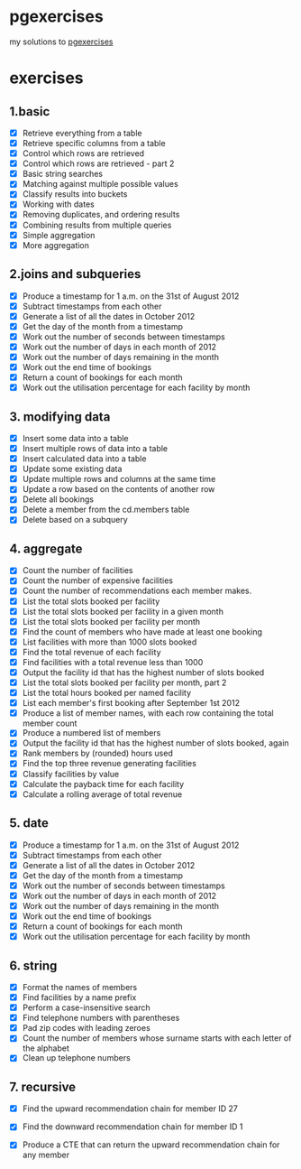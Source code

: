 # pgexercises
my solutions to [pgexercises](https://pgexercises.com/)

# exercises
## 1.basic

- [x] Retrieve everything from a table
- [x] Retrieve specific columns from a table
- [x] Control which rows are retrieved
- [x] Control which rows are retrieved - part 2
- [x] Basic string searches
- [x] Matching against multiple possible values
- [x] Classify results into buckets
- [x] Working with dates
- [x] Removing duplicates, and ordering results
- [x] Combining results from multiple queries
- [x] Simple aggregation
- [x] More aggregation

## 2.joins and subqueries

- [x] Produce a timestamp for 1 a.m. on the 31st of August 2012
- [x] Subtract timestamps from each other
- [x] Generate a list of all the dates in October 2012
- [x] Get the day of the month from a timestamp
- [x] Work out the number of seconds between timestamps
- [x] Work out the number of days in each month of 2012
- [x] Work out the number of days remaining in the month
- [x] Work out the end time of bookings
- [x] Return a count of bookings for each month
- [x] Work out the utilisation percentage for each facility by month

## 3. modifying data

- [x] Insert some data into a table
- [x] Insert multiple rows of data into a table
- [x] Insert calculated data into a table
- [x] Update some existing data
- [x] Update multiple rows and columns at the same time
- [x] Update a row based on the contents of another row
- [x] Delete all bookings
- [x] Delete a member from the cd.members table
- [x] Delete based on a subquery

## 4. aggregate

- [x] Count the number of facilities
- [x] Count the number of expensive facilities
- [x] Count the number of recommendations each member makes.
- [x] List the total slots booked per facility
- [x] List the total slots booked per facility in a given month
- [x] List the total slots booked per facility per month
- [x] Find the count of members who have made at least one booking
- [x] List facilities with more than 1000 slots booked
- [x] Find the total revenue of each facility
- [x] Find facilities with a total revenue less than 1000
- [x] Output the facility id that has the highest number of slots booked
- [x] List the total slots booked per facility per month, part 2
- [x] List the total hours booked per named facility
- [x] List each member's first booking after September 1st 2012
- [x] Produce a list of member names, with each row containing the total member count
- [x] Produce a numbered list of members
- [x] Output the facility id that has the highest number of slots booked, again
- [x] Rank members by (rounded) hours used
- [x] Find the top three revenue generating facilities
- [x] Classify facilities by value
- [x] Calculate the payback time for each facility
- [x] Calculate a rolling average of total revenue

## 5. date

- [x] Produce a timestamp for 1 a.m. on the 31st of August 2012
- [x] Subtract timestamps from each other
- [x] Generate a list of all the dates in October 2012
- [x] Get the day of the month from a timestamp
- [x] Work out the number of seconds between timestamps
- [x] Work out the number of days in each month of 2012
- [x] Work out the number of days remaining in the month
- [x] Work out the end time of bookings
- [x] Return a count of bookings for each month
- [x] Work out the utilisation percentage for each facility by month

## 6. string

- [x] Format the names of members
- [x] Find facilities by a name prefix
- [x] Perform a case-insensitive search
- [x] Find telephone numbers with parentheses
- [x] Pad zip codes with leading zeroes
- [x] Count the number of members whose surname starts with each letter of the alphabet
- [x] Clean up telephone numbers

## 7. recursive

- [x] Find the upward recommendation chain for member ID 27
- [x] Find the downward recommendation chain for member ID 1
- [x] Produce a CTE that can return the upward recommendation chain for any member

